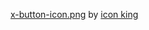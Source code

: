 [x-button-icon.png](https://freeicons.io/regular-life-icons/notepad-icon-17867#) by [icon king](https://freeicons.io/profile/3)
